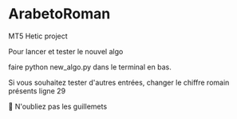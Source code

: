 # ArabetoRoman
MT5 Hetic project

Pour lancer et tester le nouvel algo

faire python new_algo.py dans le terminal en bas.

Si vous souhaitez tester d'autres entrées, changer le chiffre romain présents ligne 29

🚧 N'oubliez pas les guillemets